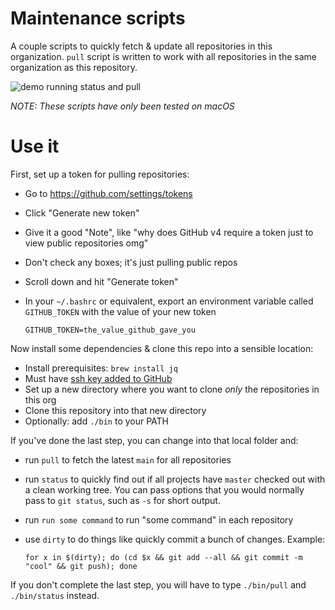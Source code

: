 Maintenance scripts
===================

A couple scripts to quickly fetch & update all repositories in this organization. `pull` script is written to work with all repositories in the same organization as this repository.

![demo running status and pull](https://repository-images.githubusercontent.com/272589316/ebb9e480-af59-11ea-8aee-ad0a44455a8b)

_NOTE: These scripts have only been tested on macOS_


Use it
======

First, set up a token for pulling repositories:

* Go to https://github.com/settings/tokens
* Click "Generate new token"
* Give it a good "Note", like "why does GitHub v4 require a token just to view public repositories omg"
* Don't check any boxes; it's just pulling public repos
* Scroll down and hit "Generate token"
* In your `~/.bashrc` or equivalent, export an environment variable called
  `GITHUB_TOKEN` with the value of your new token

      GITHUB_TOKEN=the_value_github_gave_you

Now install some dependencies & clone this repo into a sensible location:

* Install prerequisites: `brew install jq`
* Must have [ssh key added to GitHub](https://help.github.com/en/github/authenticating-to-github/adding-a-new-ssh-key-to-your-github-account)
* Set up a new directory where you want to clone _only_ the repositories in this org
* Clone this repository into that new directory
* Optionally: add `./bin` to your PATH

If you've done the last step, you can change into that local folder and:

* run `pull` to fetch the latest `main` for all repositories
* run `status` to quickly find out if all projects have `master` checked out
  with a clean working tree. You can pass options that you would normally pass
  to `git status`, such as `-s` for short output.
* run `run some command` to run "some command" in each repository
* use `dirty` to do things like quickly commit a bunch of changes. Example:

      for x in $(dirty); do (cd $x && git add --all && git commit -m "cool" && git push); done

If you don't complete the last step, you will have to type `./bin/pull` and
`./bin/status` instead.
